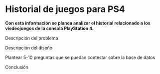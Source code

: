 # Historial de juegos para PS4
**Con esta información se planea analizar el historial relacionado a los viedeojuegos de la consola PlayStation 4.**

Descripción del problema

Descripción del diseño

Plantear 5-10 preguntas que se puedan contestar sobre la base de datos

Conclusión
